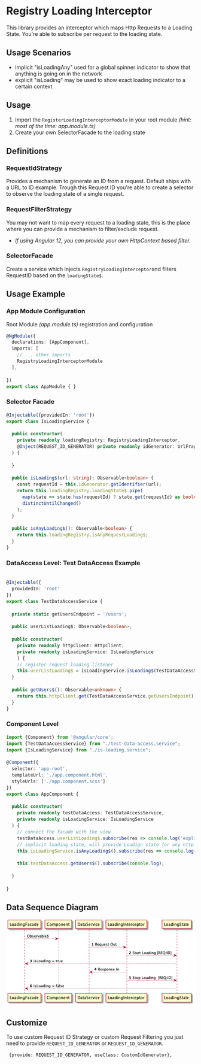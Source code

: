 # Registry Loading Interceptor

This library provides an interceptor which maps Http Requests to a Loading State.
You're able to subscribe per request to the loading state.

## Usage Scenarios
* implicit "isLoadingAny" used for a global spinner indicator to show that anything is going on in the network
* explicit "isLoading" may be used to show exact loading indicator to a certain context
 

## Usage
1) Import the `RegisterLoadingInterceptorModule` in your root module _(hint: most of the time: app.module.ts)_
2) Create your own SelectorFacade to the loading state

## Definitions

### RequestIdStrategy
Provides a mechanism to generate an ID from a request. Default ships with a URL to ID example.
Trough this Request ID you're able to create a selector to observe the loading state of a single request.


### RequestFilterStrategy
You may not want to map every request to a loading state, this is the place where you can provide a mechanism to filter/exclude request.
* _If using Angular 12, you can provide your own HttpContext based filter._

### SelectorFacade
Create a service which injects `RegistryLoadingInterceptor`and filters RequestID based on the `loadingState$`.


## Usage Example
### App Module Configuration
Root Module _(app.module.ts)_ registration and configuration
```typescript
@NgModule({
  declarations: [AppComponent],
  imports: [
    // ... other imports
    RegistryLoadingInterceptorModule
  ],
  
})
export class AppModule { }
```
### Selector Facade
```typescript
@Injectable({providedIn: 'root'})
export class IsLoadingService {

  public constructor(
    private readonly loadingRegistry: RegistryLoadingInterceptor,
    @Inject(REQUEST_ID_GENERATOR) private readonly idGenerator: UrlFragmentIdGenerator
  ) {

  }

  public isLoading$(url: string): Observable<boolean> {
    const requestId = this.idGenerator.getIdentifier(url);
    return this.loadingRegistry.loadingState$.pipe(
      map(state => state.has(requestId) ? state.get(requestId) as boolean : false),
      distinctUntilChanged()
    );
  }

  public isAnyLoading$(): Observable<boolean> {
    return this.loadingRegistry.isAnyRequestLoading$;
  }
}

```

### DataAccess Level: Test DataAccess Example
```typescript

@Injectable({
  providedIn: 'root'
})
export class TestDataAccessService {

  private static getUsersEndpoint = '/users';

  public userListLoading$: Observable<boolean>;

  public constructor(
    private readonly httpClient: HttpClient,
    private readonly isLoadingService: IsLoadingService
    ) {
    // register request loading listener
    this.userListLoading$ = isLoadingService.isLoading$(TestDataAccessService.getUsersEndpoint);
  }

  public getUsers$(): Observable<unknown> {
    return this.httpClient.get(TestDataAccessService.getUsersEndpoint);
  }
}
```
### Component Level
```typescript
import {Component} from '@angular/core';
import {TestDataAccessService} from "./test-data-access.service";
import {IsLoadingService} from "./is-loading.service";

@Component({
  selector: 'app-root',
  templateUrl: './app.component.html',
  styleUrls: ['./app.component.scss']
})
export class AppComponent {

  public constructor(
    private readonly testDataAccess: TestDataAccessService,
    private readonly isLoadingService: IsLoadingService
  ) {
    // connect the facade with the view
    testDataAccess.userListLoading$.subscribe(res => console.log('explicit', res));
    // implicit loading state, will provide Loadign state for any http request
    this.isLoadingService.isAnyLoading$().subscribe(res => console.log('implicit', res));

    this.testDataAccess.getUsers$().subscribe(console.log);

  }

}

```

## Data Sequence Diagram
![](data-flow-sequence.png)
    
## Customize

To use custom Request ID Strategy or custom Request Filtering you just need
to provide `REQUEST_ID_GENERATOR` or `REQUEST_ID_GENERATOR`.

```typescripts
 {provide: REQUEST_ID_GENERATOR, useClass: CustomIdGenerator},
```
